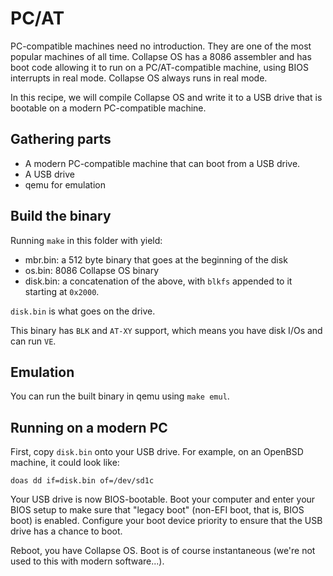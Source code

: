 # PC/AT

PC-compatible machines need no introduction. They are one of the most popular
machines of all time. Collapse OS has a 8086 assembler and has boot code
allowing it to run on a PC/AT-compatible machine, using BIOS interrupts in
real mode. Collapse OS always runs in real mode.

In this recipe, we will compile Collapse OS and write it to a USB drive that
is bootable on a modern PC-compatible machine.

## Gathering parts

* A modern PC-compatible machine that can boot from a USB drive.
* A USB drive
* qemu for emulation

## Build the binary

Running `make` in this folder with yield:

* mbr.bin: a 512 byte binary that goes at the beginning of the disk
* os.bin: 8086 Collapse OS binary
* disk.bin: a concatenation of the above, with `blkfs` appended to it starting at
            `0x2000`.

`disk.bin` is what goes on the drive.

This binary has `BLK` and `AT-XY` support, which means you have disk I/Os and
can run `VE`.

## Emulation

You can run the built binary in qemu using `make emul`.

## Running on a modern PC

First, copy `disk.bin` onto your USB drive. For example, on an OpenBSD machine,
it could look like:

    doas dd if=disk.bin of=/dev/sd1c

Your USB drive is now BIOS-bootable. Boot your computer and enter your BIOS
setup to make sure that "legacy boot" (non-EFI boot, that is, BIOS boot) is
enabled. Configure your boot device priority to ensure that the USB drive has
a chance to boot.

Reboot, you have Collapse OS. Boot is of course instantaneous (we're not used
to this with modern software...).
